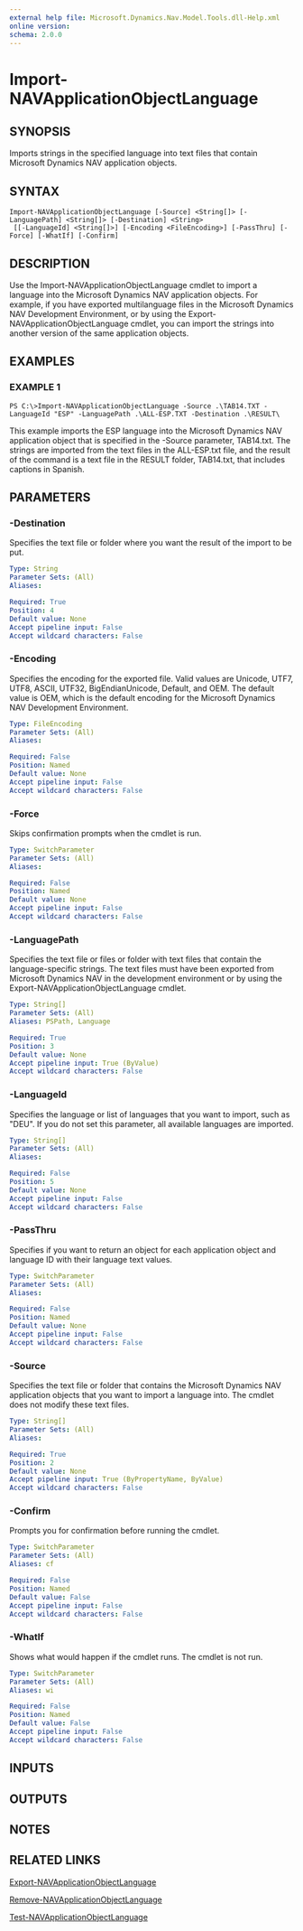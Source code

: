 ```yaml
---
external help file: Microsoft.Dynamics.Nav.Model.Tools.dll-Help.xml
online version:
schema: 2.0.0
---
```


# Import-NAVApplicationObjectLanguage

## SYNOPSIS
Imports strings in the specified language into text files that contain Microsoft Dynamics NAV application objects.

## SYNTAX

```
Import-NAVApplicationObjectLanguage [-Source] <String[]> [-LanguagePath] <String[]> [-Destination] <String>
 [[-LanguageId] <String[]>] [-Encoding <FileEncoding>] [-PassThru] [-Force] [-WhatIf] [-Confirm]
```

## DESCRIPTION
Use the Import-NAVApplicationObjectLanguage cmdlet to import a language into the Microsoft Dynamics NAV application objects.
For example, if you have exported multilanguage files in the Microsoft Dynamics NAV Development Environment, or by using the Export-NAVApplicationObjectLanguage cmdlet, you can import the strings into another version of the same application objects.

## EXAMPLES

### EXAMPLE 1
```
PS C:\>Import-NAVApplicationObjectLanguage -Source .\TAB14.TXT -LanguageId "ESP" -LanguagePath .\ALL-ESP.TXT -Destination .\RESULT\
```

This example imports the ESP language into the Microsoft Dynamics NAV application object that is specified in the -Source parameter, TAB14.txt.
The strings are imported from the text files in the ALL-ESP.txt file, and the result of the command is a text file in the RESULT folder, TAB14.txt, that includes captions in Spanish.

## PARAMETERS

### -Destination
Specifies the text file or folder where you want the result of the import to be put.

```yaml
Type: String
Parameter Sets: (All)
Aliases:

Required: True
Position: 4
Default value: None
Accept pipeline input: False
Accept wildcard characters: False
```

### -Encoding
Specifies the encoding for the exported file.
Valid values are Unicode, UTF7, UTF8, ASCII, UTF32, BigEndianUnicode, Default, and OEM.
The default value is OEM, which is the default encoding for the Microsoft Dynamics NAV Development Environment.

```yaml
Type: FileEncoding
Parameter Sets: (All)
Aliases:

Required: False
Position: Named
Default value: None
Accept pipeline input: False
Accept wildcard characters: False
```

### -Force
Skips confirmation prompts when the cmdlet is run.

```yaml
Type: SwitchParameter
Parameter Sets: (All)
Aliases:

Required: False
Position: Named
Default value: None
Accept pipeline input: False
Accept wildcard characters: False
```

### -LanguagePath
Specifies the text file or files or folder with text files that contain the language-specific strings.
The text files must have been exported from Microsoft Dynamics NAV in the development environment or by using the Export-NAVApplicationObjectLanguage cmdlet.

```yaml
Type: String[]
Parameter Sets: (All)
Aliases: PSPath, Language

Required: True
Position: 3
Default value: None
Accept pipeline input: True (ByValue)
Accept wildcard characters: False
```

### -LanguageId
Specifies the language or list of languages that you want to import, such as "DEU".
If you do not set this parameter, all available languages are imported.

```yaml
Type: String[]
Parameter Sets: (All)
Aliases:

Required: False
Position: 5
Default value: None
Accept pipeline input: False
Accept wildcard characters: False
```

### -PassThru
Specifies if you want to return an object for each application object and language ID with their language text values.

```yaml
Type: SwitchParameter
Parameter Sets: (All)
Aliases:

Required: False
Position: Named
Default value: None
Accept pipeline input: False
Accept wildcard characters: False
```

### -Source
Specifies the text file or folder that contains the Microsoft Dynamics NAV application objects that you want to import a language into.
The cmdlet does not modify these text files.

```yaml
Type: String[]
Parameter Sets: (All)
Aliases:

Required: True
Position: 2
Default value: None
Accept pipeline input: True (ByPropertyName, ByValue)
Accept wildcard characters: False
```

### -Confirm
Prompts you for confirmation before running the cmdlet.

```yaml
Type: SwitchParameter
Parameter Sets: (All)
Aliases: cf

Required: False
Position: Named
Default value: False
Accept pipeline input: False
Accept wildcard characters: False
```

### -WhatIf
Shows what would happen if the cmdlet runs.
The cmdlet is not run.

```yaml
Type: SwitchParameter
Parameter Sets: (All)
Aliases: wi

Required: False
Position: Named
Default value: False
Accept pipeline input: False
Accept wildcard characters: False
```

## INPUTS

## OUTPUTS

## NOTES

## RELATED LINKS
[Export-NAVApplicationObjectLanguage](Export-NAVApplicationObjectLanguage.md)  

[Remove-NAVApplicationObjectLanguage](Remove-NAVApplicationObjectLanguage.md)  

[Test-NAVApplicationObjectLanguage](Test-NAVApplicationObjectLanguage.md)
